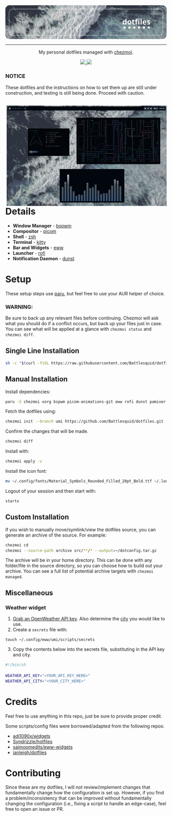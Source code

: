 <div align="center">
    <img src="./assets/banner.png">
    <hr>
    <p> My personal dotfiles managed with <a href="https://www.chezmoi.io/">chezmoi</a>.
    </p>
    <a href="https://github.com/Battlesquid/dotfiles/stargazers">
        <img src="https://img.shields.io/github/stars/Battlesquid/dotfiles?color=577BB5&labelColor=1A1B26&style=for-the-badge">
    </a>
    <a href="../LICENSE.md">
        <img src="https://img.shields.io/github/license/Battlesquid/dotfiles?color=C0CAF5&labelColor=1A1B26&style=for-the-badge">
    </a>
</div>

### **NOTICE**
These dotfiles and the instructions on how to set them up are still under construction, and testing is still being done. Proceed with caution.

<br>

<img align="right" width="500px" src="./assets/umi1.png">

# **Details**

- **Window Manager** - [bspwm](https://github.com/baskerville/bspwm)
- **Compositor** - [picom](https://github.com/yshui/picom)
- **Shell** - [zsh](https://wiki.archlinux.org/title/zsh)
- **Terminal** - [kitty](https://github.com/kovidgoyal/kitty)
- **Bar and Widgets** - [eww](https://github.com/elkowar/eww)
- **Launcher** - [rofi](https://github.com/davatorium/rofi)
- **Notification Daemon** - [dunst](https://github.com/dunst-project/dunst)

# **Setup**

These setup steps use [paru](https://github.com/Morganamilo/paru), but feel free to use your AUR helper of choice.

### **WARNING:**

Be sure to back up any relevant files before continuing. Chezmoi will ask what you should do if a conflict occurs, but back up your files just in case. You can see what will be applied at a glance with `chezmoi status` and `chezmoi diff`.

## **Single Line Installation**
```bash
sh -c "$(curl -fsSL https://raw.githubusercontent.com/Battlesquid/dotfiles/umi/install.sh)"
```

## **Manual Installation**

Install dependencies:
```bash
paru -S chezmoi xorg bspwm picom-animations-git eww rofi dunst pamixer xorg-xinit inter-font networkmanager kitty brightnessctl cava neofetch sxhkd betterlockscreen flameshot feh playerctl jq recode moreutils xqp xdo zsh
```

Fetch the dotfiles using:
```bash
chezmoi init --branch umi https://github.com/Battlesquid/dotfiles.git
```

Confirm the changes that will be made.
```bash
chezmoi diff
```

Install with:
```bash
chezmoi apply -v
```

Install the icon font:
```bash
mv ~/.config/fonts/Material_Symbols_Rounded_Filled_20pt_Bold.ttf ~/.local/share/fonts/
```

Logout of your session and then start with:
```bash
startx
```

## **Custom Installation**

If you wish to manually move/symlink/view the dotfiles source, you can generate an archive of the source. For example:

```bash
chezmoi cd
chezmoi --source-path archive src/**/* --output=~/dotconfig.tar.gz
```

The archive will be in your home directory. This can be done with any folder/file in the source directory, so you can choose how to build out your archive. You can see a full list of potential archive targets with `chezmoi managed`.

## **Miscellaneous**

### **Weather widget**

1. [Grab an OpenWeather API key](https://openweathermap.org/api). Also determine the [city](https://openweathermap.org/current#name) you would like to use.
2. Create a `secrets` file with:
```
touch ~/.config/eww/umi/scripts/secrets
```
3. Copy the contents below into the secrets file, substituting in the API key and city.
```bash
#!/bin/sh

WEATHER_API_KEY="<YOUR_API_KEY_HERE>"
WEATHER_API_CITY="<YOUR_CITY_HERE>"
```

# **Credits**

Feel free to use anything in this repo, just be sure to provide proper credit.

Some scripts/config files were borrowed/adapted from the following repos:
- [adi1090x/widgets](https://github.com/adi1090x/widgets)
- [Syndrizzle/hotfiles](https://github.com/Syndrizzle/hotfiles)
- [saimoomedits/eww-widgets](https://github.com/saimoomedits/eww-widgets)
- [janleigh/dotfiles](https://github.com/janleigh/dotfiles)

# **Contributing**

Since these are my dotfiles, I will not review/implement changes that fundamentally change how the configuration is set up. However, if you find a problem/inconsistency that can be improved without fundamentally changing the configuration (i.e., fixing a script to handle an edge-case), feel free to open an issue or PR.

